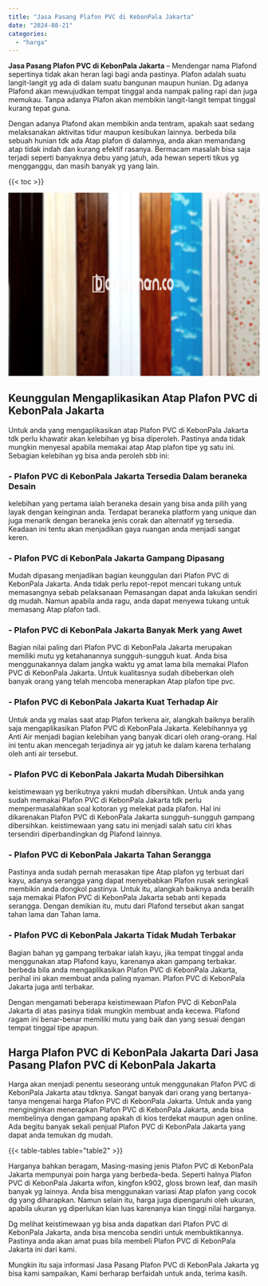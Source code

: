```yaml
---
title: "Jasa Pasang Plafon PVC di KebonPala Jakarta"
date: "2024-08-21"
categories: 
  - "harga"
---
```


**Jasa Pasang Plafon PVC di KebonPala Jakarta** – Mendengar nama Plafond sepertinya tidak akan heran lagi bagi anda pastinya. Plafon adalah suatu langit-langit yg ada di dalam suatu bangunan maupun hunian. Dg adanya Plafond akan mewujudkan tempat tinggal anda nampak paling rapi dan juga memukau. Tanpa adanya Plafon akan membikin langit-langit tempat tinggal kurang tepat guna.

Dengan adanya Plafond akan membikin anda tentram, apakah saat sedang melaksanakan aktivitas tidur maupun kesibukan lainnya. berbeda bila sebuah hunian tdk ada Atap plafon di dalamnya, anda akan memandang atap tidak indah dan kurang efektif rasanya. Bermacam masalah bisa saja terjadi seperti banyaknya debu yang jatuh, ada hewan seperti tikus yg mengganggu, dan masih banyak yg yang lain.

{{< toc >}}

![Jasa Pasang Plafon PVC di KebonPala Jakarta](/images/flafond-pvc-murah20.png)

## Keunggulan Mengaplikasikan Atap Plafon PVC di KebonPala Jakarta

Untuk anda yang mengaplikasikan atap Plafon PVC di KebonPala Jakarta tdk perlu khawatir akan kelebihan yg bisa diperoleh. Pastinya anda tidak mungkin menyesal apabila memakai atap Atap plafon tipe yg satu ini. Sebagian kelebihan yg bisa anda peroleh sbb ini:

### \- Plafon PVC di KebonPala Jakarta Tersedia Dalam beraneka Desain

kelebihan yang pertama ialah beraneka desain yang bisa anda pilih yang layak dengan keinginan anda. Terdapat beraneka platform yang unique dan juga menarik dengan beraneka jenis corak dan alternatif yg tersedia. Keadaan ini tentu akan menjadikan gaya ruangan anda menjadi sangat keren.

### \- Plafon PVC di KebonPala Jakarta Gampang Dipasang

Mudah dipasang menjadikan bagian keunggulan dari Plafon PVC di KebonPala Jakarta. Anda tidak perlu repot-repot mencari tukang untuk memasangnya sebab pelaksanaan Pemasangan dapat anda lakukan sendiri dg mudah. Namun apabila anda ragu, anda dapat menyewa tukang untuk memasang Atap plafon tadi.

### \- Plafon PVC di KebonPala Jakarta Banyak Merk yang Awet

Bagian nilai paling dari Plafon PVC di KebonPala Jakarta merupakan memiliki mutu yg ketahanannya sungguh-sungguh kuat. Anda bisa menggunakannya dalam jangka waktu yg amat lama bila memakai Plafon PVC di KebonPala Jakarta. Untuk kualitasnya sudah dibeberkan oleh banyak orang yang telah mencoba menerapkan Atap plafon tipe pvc.

### \- Plafon PVC di KebonPala Jakarta Kuat Terhadap Air

Untuk anda yg malas saat atap Plafon terkena air, alangkah baiknya beralih saja mengaplikasikan Plafon PVC di KebonPala Jakarta. Kelebihannya yg Anti Air menjadi bagian kelebihan yang banyak dicari oleh orang-orang. Hal ini tentu akan mencegah terjadinya air yg jatuh ke dalam karena terhalang oleh anti air tersebut.

### \- Plafon PVC di KebonPala Jakarta Mudah Dibersihkan

keistimewaan yg berikutnya yakni mudah dibersihkan. Untuk anda yang sudah memakai Plafon PVC di KebonPala Jakarta tdk perlu mempermasalahkan soal kotoran yg melekat pada plafon. Hal ini dikarenakan Plafon PVC di KebonPala Jakarta sungguh-sungguh gampang dibersihkan. keistimewaan yang satu ini menjadi salah satu ciri khas tersendiri diperbandingkan dg Plafond lainnya.

### \- Plafon PVC di KebonPala Jakarta Tahan Serangga

Pastinya anda sudah pernah merasakan tipe Atap plafon yg terbuat dari kayu, adanya serangga yang dapat menyebabkan Plafon rusak seringkali membikin anda dongkol pastinya. Untuk itu, alangkah baiknya anda beralih saja memakai Plafon PVC di KebonPala Jakarta sebab anti kepada serangga. Dengan demikian itu, mutu dari Plafond tersebut akan sangat tahan lama dan Tahan lama.

### \- Plafon PVC di KebonPala Jakarta Tidak Mudah Terbakar

Bagian bahan yg gampang terbakar ialah kayu, jika tempat tinggal anda menggunakan atap Plafond kayu, karenanya akan gampang terbakar. berbeda bila anda mengaplikasikan Plafon PVC di KebonPala Jakarta, perihal ini akan membuat anda paling nyaman. Plafon PVC di KebonPala Jakarta juga anti terbakar.

Dengan mengamati beberapa keistimewaan Plafon PVC di KebonPala Jakarta di atas pasinya tidak mungkin membuat anda kecewa. Plafond ragam ini benar-benar memiliki mutu yang baik dan yang sesuai dengan tempat tinggal tipe apapun.

## Harga Plafon PVC di KebonPala Jakarta Dari Jasa Pasang Plafon PVC di KebonPala Jakarta

Harga akan menjadi penentu seseorang untuk menggunakan Plafon PVC di KebonPala Jakarta atau tdknya. Sangat banyak dari orang yang bertanya-tanya mengenai harga Plafon PVC di KebonPala Jakarta. Untuk anda yang menginginkan menerapkan Plafon PVC di KebonPala Jakarta, anda bisa membelinya dengan gampang apakah di kios terdekat maupun agen online. Ada begitu banyak sekali penjual Plafon PVC di KebonPala Jakarta yang dapat anda temukan dg mudah.

{{< table-tables table="table2" >}}

Harganya bahkan beragam, Masing-masing jenis Plafon PVC di KebonPala Jakarta mempunyai poin harga yang berbeda-beda. Seperti halnya Plafon PVC di KebonPala Jakarta wifon, kingfon k902, gloss brown leaf, dan masih banyak yg lainnya. Anda bisa menggunakan variasi Atap plafon yang cocok dg yang diharapkan. Namun selain itu, harga juga dipengaruhi oleh ukuran, apabila ukuran yg diperlukan kian luas karenanya kian tinggi nilai harganya.

Dg melihat keistimewaan yg bisa anda dapatkan dari Plafon PVC di KebonPala Jakarta, anda bisa mencoba sendiri untuk membuktikannya. Pastinya anda akan amat puas bila membeli Plafon PVC di KebonPala Jakarta ini dari kami.

Mungkin itu saja informasi Jasa Pasang Plafon PVC di KebonPala Jakarta yg bisa kami sampaikan, Kami berharap berfaidah untuk anda, terima kasih.
